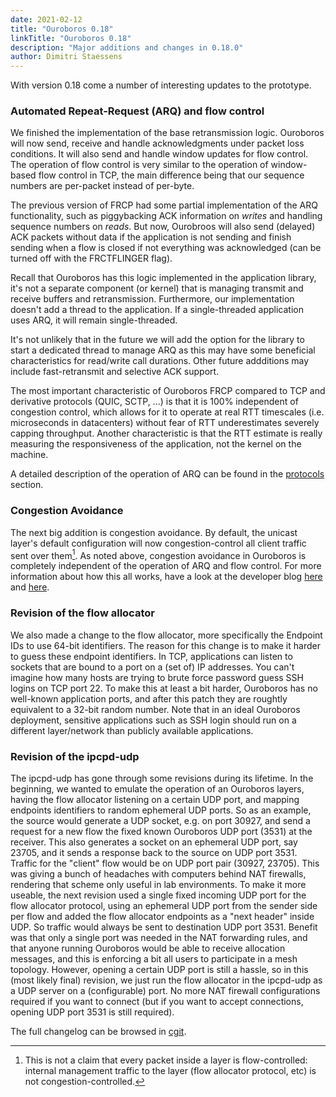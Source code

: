 ```yaml
---
date: 2021-02-12
title: "Ouroboros 0.18"
linkTitle: "Ouroboros 0.18"
description: "Major additions and changes in 0.18.0"
author: Dimitri Staessens
---
```


With version 0.18 come a number of interesting updates to the prototype.

### Automated Repeat-Request (ARQ) and flow control

We finished the implementation of the base retransmission
logic. Ouroboros will now send, receive and handle acknowledgments
under packet loss conditions.  It will also send and handle window
updates for flow control. The operation of flow control is very
similar to the operation of window-based flow control in TCP, the main
difference being that our sequence numbers are per-packet instead of
per-byte.

The previous version of FRCP had some partial implementation of the
ARQ functionality, such as piggybacking ACK information on _writes_
and handling sequence numbers on _reads_. But now, Ourobroos will also
send (delayed) ACK packets without data if the application is not
sending and finish sending when a flow is closed if not everything was
acknowledged (can be turned off with the FRCTFLINGER flag).

Recall that Ouroboros has this logic implemented in the application
library, it's not a separate component (or kernel) that is managing
transmit and receive buffers and retransmission. Furthermore, our
implementation doesn't add a thread to the application. If a
single-threaded application uses ARQ, it will remain single-threaded.

It's not unlikely that in the future we will add the option for the
library to start a dedicated thread to manage ARQ as this may have
some beneficial characteristics for read/write call durations. Other
future addditions may include fast-retransmit and selective ACK
support.

The most important characteristic of Ouroboros FRCP compared to TCP
and derivative protocols (QUIC, SCTP, ...) is that it is 100%
independent of congestion control, which allows for it to operate at
real RTT timescales (i.e. microseconds in datacenters) without fear of
RTT underestimates severely capping throughput. Another characteristic
is that the RTT estimate is really measuring the responsiveness of the
application, not the kernel on the machine.

A detailed description of the operation of ARQ can be found
in the [protocols](/docs/concepts/protocols/#operation-of-frcp)
section.

### Congestion Avoidance

The next big addition is congestion avoidance. By default, the unicast
layer's default configuration will now congestion-control all client
traffic sent over them[^1]. As noted above, congestion avoidance in
Ouroboros is completely independent of the operation of ARQ and flow
control. For more information about how this all works, have a look at
the developer blog
[here](/blog/2020/12/12/congestion-avoidance-in-ouroboros/) and
[here](/blog/2020/12/19/exploring-ouroboros-with-wireshark/).

### Revision of the flow allocator

We also made a change to the flow allocator, more specifically the
Endpoint IDs to use 64-bit identifiers. The reason for this change is
to make it harder to guess these endpoint identifiers.  In TCP,
applications can listen to sockets that are bound to a port on a (set
of) IP addresses. You can't imagine how many hosts are trying to brute
force password guess SSH logins on TCP port 22. To make this at least
a bit harder, Ouroboros has no well-known application ports, and after
this patch they are roughtly equivalent to a 32-bit random
number. Note that in an ideal Ouroboros deployment, sensitive
applications such as SSH login should run on a different layer/network
than publicly available applications.

### Revision of the ipcpd-udp

The ipcpd-udp has gone through some revisions during its lifetime. In
the beginning, we wanted to emulate the operation of an Ouroboros
layers, having the flow allocator listening on a certain UDP port, and
mapping endpoints identifiers to random ephemeral UDP ports.  So as an
example, the source would generate a UDP socket, e.g. on port 30927,
and send a request for a new flow the fixed known Ouroboros UDP port
(3531) at the receiver. This also generates a socket on an ephemeral
UDP port, say 23705, and it sends a response back to the source on UDP
port 3531. Traffic for the "client" flow would be on UDP port pair
(30927, 23705). This was giving a bunch of headaches with computers
behind NAT firewalls, rendering that scheme only useful in lab
environments. To make it more useable, the next revision used a single
fixed incoming UDP port for the flow allocator protocol, using an
ephemeral UDP port from the sender side per flow and added the flow
allocator endpoints as a "next header" inside UDP. So traffic would
always be sent to destination UDP port 3531. Benefit was that only a
single port was needed in the NAT forwarding rules, and that anyone
running Ouroboros would be able to receive allocation messages, and
this is enforcing a bit all users to participate in a mesh topology.
However, opening a certain UDP port is still a hassle, so in this
(most likely final) revision, we just run the flow allocator in the
ipcpd-udp as a UDP server on a (configurable) port. No more NAT
firewall configurations required if you want to connect (but if you
want to accept connections, opening UDP port 3531 is still required).

The full changelog can be browsed in
[cgit](/cgit/ouroboros/log/?showmsg=1).

[^1]: This is not a claim that every packet inside a layer is
      flow-controlled: internal management traffic to the layer (flow
      allocator protocol, etc) is not congestion-controlled.